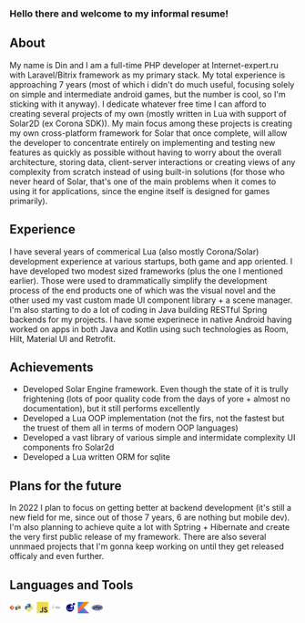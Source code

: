 ### Hello there and welcome to my informal resume! 

## About
My name is Din and I am a full-time PHP developer at Internet-expert.ru with Laravel/Bitrix framework as my primary stack. My total experience is approaching 7 years (most of which i didn't do much useful, focusing solely on simple and intermediate android games, but the number is cool, so I'm sticking with it anyway). I dedicate whatever free time I can afford to creating several projects of my own (mostly written in Lua with support of Solar2D (ex Corona SDK)). My main focus among these projects is creating my own cross-platform framework for Solar that once complete, will allow the developer to concentrate entirely on implementing and testing new features as quickly as possible without having to worry about the overall architecture, storing data, client-server interactions or creating views of any complexity from scratch instead of using built-in solutions (for those who never heard of Solar, that's one of the main problems when it comes to using it for applications, since the engine itself is designed for games primarily). 

## Experience
I have several years of commerical Lua (also mostly Corona/Solar) development experience at various startups, both game and app oriented. I have developed two modest sized frameworks (plus the one I mentioned earlier). Those were used to drammatically simplify the development process of the end products one of which was the visual novel and the other used my vast custom made UI component library + a scene manager. 
I'm also starting to do a lot of coding in Java building RESTful Spring backends for my projects. I have some experinece in native Android having worked on apps in both Java and Kotlin using such technologies as Room, Hilt, Material UI and Retrofit. 

## Achievements
- Developed Solar Engine framework. Even though the state of it is trully frightening (lots of poor quality code from the days of yore + almost no documentation), but it still performs excellently
- Developed a Lua OOP implementation (not the firs, not the fastest but the truest of them all in terms of modern OOP languages)
- Developed a vast library of various simple and intermidate complexity UI components fro Solar2d
- Developed a Lua written ORM for sqlite

## Plans for the future
In 2022 I plan to focus on getting better at backend development (it's still a new field for me, since out of those 7 years, 6 are nothing but mobile dev). I'm also planning to achieve quite a lot with Sptring + Hibernate and create the very first public release of my framework. There are also several unnmaed projects that I'm gonna keep working on until they get released officaly and even further.

## Languages and Tools

<code><img height="20" src="https://raw.githubusercontent.com/github/explore/80688e429a7d4ef2fca1e82350fe8e3517d3494d/topics/git/git.png"></code>
<code><img height="20" src="https://raw.githubusercontent.com/github/explore/80688e429a7d4ef2fca1e82350fe8e3517d3494d/topics/python/python.png"></code>
<code><img height="20" src="https://raw.githubusercontent.com/github/explore/80688e429a7d4ef2fca1e82350fe8e3517d3494d/topics/javascript/javascript.png"></code>
<code><img height="20" src="https://raw.githubusercontent.com/github/explore/80688e429a7d4ef2fca1e82350fe8e3517d3494d/topics/java/java.png"></code>
<code><img height="20" src="https://raw.githubusercontent.com/github/explore/80688e429a7d4ef2fca1e82350fe8e3517d3494d/topics/lua/lua.png"></code>
<code><img height="20" src="https://raw.githubusercontent.com/github/explore/80688e429a7d4ef2fca1e82350fe8e3517d3494d/topics/kotlin/kotlin.png"></code>
<code><img height="20" src="https://raw.githubusercontent.com/github/explore/80688e429a7d4ef2fca1e82350fe8e3517d3494d/topics/php/php.png"></code>
